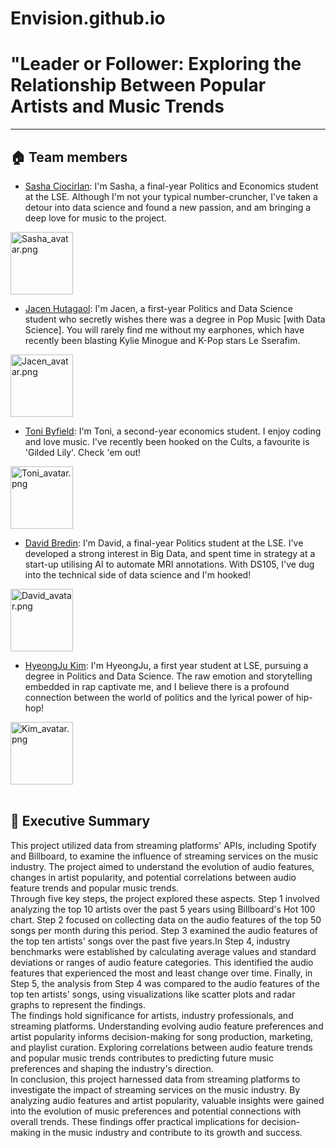 # Envision.github.io

# "Leader or Follower: Exploring the Relationship Between Popular Artists and Music Trends
___

## 🏠 Team members

- [Sasha Ciocirlan](): I'm Sasha, a final-year Politics and Economics student at the LSE. Although I'm not your typical number-cruncher, I've taken a detour into data science and found a new passion, and am bringing a deep love for music to the project.

<img width="100" alt="Sasha_avatar.png" src="https://github.com/sashaciocirlan/LSE---DS105L---Envision/assets/114475296/13993693-ec00-4aad-a08b-4f75abfd64fe">

- [Jacen Hutagaol](): I'm Jacen, a first-year Politics and Data Science student who secretly wishes there was a degree in Pop Music [with Data Science]. You will rarely find me without my earphones, which have recently been blasting Kylie Minogue and K-Pop stars Le Sserafim.

<img width="100" alt="Jacen_avatar.png" src="https://github.com/sashaciocirlan/LSE---DS105L---Envision/assets/114475296/2d45fdb8-a019-4f47-86a1-bbb501877cce">

- [Toni Byfield](): I'm Toni, a second-year economics student. I enjoy coding and love music. I've recently been hooked on the Cults, a favourite is 'Gilded Lily'. Check 'em out!

<img width="100" alt="Toni_avatar.png" src="https://github.com/sashaciocirlan/LSE---DS105L---Envision/assets/114475296/4f3b36d8-d58c-4082-a908-094a60624f2f">

- [David Bredin](): I'm David, a final-year Politics student at the LSE. I've developed a strong interest in Big Data, and spent time in strategy at a start-up utilising AI to automate MRI annotations. With DS105, I've dug into the technical side of data science and I'm hooked! 

<img width="100" alt="David_avatar.png" src="https://github.com/sashaciocirlan/LSE---DS105L---Envision/assets/114475296/808c70a9-52ab-4519-a36c-98c6607ae2c6">

- [HyeongJu Kim](): I'm HyeongJu, a first year student at LSE, pursuing a degree in Politics and Data Science. The raw emotion and storytelling embedded in rap captivate me, and I believe there is a profound connection between the world of politics and the lyrical power of hip-hop!

<img width="100" alt="Kim_avatar.png" src="https://github.com/sashaciocirlan/LSE---DS105L---Envision/assets/114475296/a08e30f4-001a-40c3-a42e-b72c7aeadeaa">

<br>
<br>

## 📝 Executive Summary
This project utilized data from streaming platforms' APIs, including Spotify and Billboard, to examine the influence of streaming services on the music industry. The project aimed to understand the evolution of audio features, changes in artist popularity, and potential correlations between audio feature trends and popular music trends.<br>
Through five key steps, the project explored these aspects. Step 1 involved analyzing the top 10 artists over the past 5 years using Billboard's Hot 100 chart. Step 2 focused on collecting data on the audio features of the top 50 songs per month during this period. Step 3 examined the audio features of the top ten artists' songs over the past five years.In Step 4, industry benchmarks were established by calculating average values and standard deviations or ranges of audio feature categories. This identified the audio features that experienced the most and least change over time. Finally, in Step 5, the analysis from Step 4 was compared to the audio features of the top ten artists' songs, using visualizations like scatter plots and radar graphs to represent the findings.<br>
The findings hold significance for artists, industry professionals, and streaming platforms. Understanding evolving audio feature preferences and artist popularity informs decision-making for song production, marketing, and playlist curation. Exploring correlations between audio feature trends and popular music trends contributes to predicting future music preferences and shaping the industry's direction.<br>
In conclusion, this project harnessed data from streaming platforms to investigate the impact of streaming services on the music industry. By analyzing audio features and artist popularity, valuable insights were gained into the evolution of music preferences and potential connections with overall trends. These findings offer practical implications for decision-making in the music industry and contribute to its growth and success.
